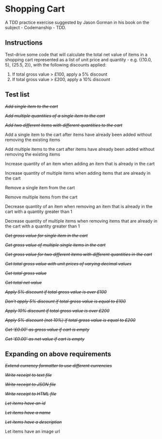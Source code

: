 # Shopping Cart

A TDD practice exercise suggested by Jason Gorman in his book on the subject - Codemanship - TDD.

## Instructions

Test-drive some code that will calculate the total net value of items in a shopping cart represented as a list of unit price and quantity - e.g. {{10.0, 5}, {25.5, 2}}, with the following discounts applied:

1. If total gross value > £100, apply a 5% discount
2. If total gross value > £200, apply a 10% discount

## Test list

~~_Add single item to the cart_~~

~~_Add multiple quantities of a single item to the cart_~~

~~_Add two different items with different quantities to the cart_~~

Add a single item to the cart after items have already been added without removing the existing items

Add multiple items to the cart after items have already been added without removing the existing items

Increase quantity of an item when adding an item that is already in the cart

Increase quantity of multiple items when adding items that are already in the cart

Remove a single item from the cart

Remove multiple items from the cart

Decrease quantity of an item when removing an item that is already in the cart with a quantity greater than 1

Decrease quantity of multiple items when removing items that are already in the cart with a quantity greater than 1

~~_Get gross value for single item in the cart_~~

~~_Get gross value of multiple single items in the cart_~~

~~_Get gross value for two different items with different quantities in the cart_~~

~~_Get total gross value with unit prices of varying decimal values_~~

~~_Get total gross value_~~

~~_Get total net value_~~

~~_Apply 5% discount if total gross value is over £100_~~

~~_Don't apply 5% discount if total gross value is equal to £100_~~

~~_Apply 10% discount if total gross value is over £200_~~

~~_Apply 5% discount (not 10%) if total gross value is equal to £200_~~

~~_Get '£0.00' as gross value if cart is empty_~~

~~_Get '£0.00' as net value if cart is empty_~~

## Expanding on above requirements

~~_Extend currency formatter to use different currencies_~~

~~_Write receipt to text file_~~

~~_Write receipt to JSON file_~~

~~_Write receipt to HTML file_~~

~~_Let items have an id_~~

~~_Let items have a name_~~

~~_Let items have a description_~~

Let items have an image url
